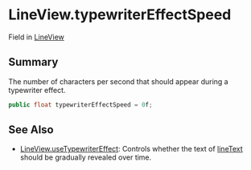 # LineView.typewriterEffectSpeed

Field in [LineView](/docs/api/csharp/yarn.unity.legacy.lineview.md)

## Summary


The number of characters per second that should appear during a
typewriter effect.


```csharp
public float typewriterEffectSpeed = 0f;
```

## See Also

* [LineView.useTypewriterEffect](/docs/api/csharp/yarn.unity.legacy.lineview.usetypewritereffect.md): Controls whether the text of  [lineText](yarn.unity.legacy.lineview.linetext.md)  should be gradually revealed over time.

